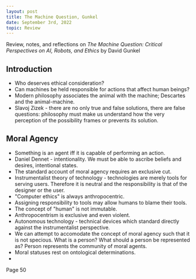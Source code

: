 ```yaml
---
layout: post
title: The Machine Question, Gunkel
date: September 3rd, 2022
topic: Review
---
```


Review, notes, and reflections on *The Machine Question: Critical Perspectives on AI, Robots, and Ethics* by David Gunkel

## Introduction
- Who deserves ethical consideration?
- Can machines be held responsible for actions that affect human beings?
- Modern philosophy associates the animal with the machine; Descartes and the animal-machine.
- Slavoj Zizek - there are no only true and false solutions, there are false questions: philosophy must make us understand how the very perception of the possibility frames or prevents its solution.

## Moral Agency
- Something is an agent iff it is capable of performing an action. 
- Daniel Dennet - intentionality. We must be able to ascribe beliefs and desires, intentional states.
- The standard account of moral agency requires an exclusive cut.
- Instrumentalist theory of technology - technologies are merely tools for serving users. Therefore it is neutral and the responsibility is that of the designer or the user.
- "Computer ethics" is always anthropocentric.
- Assigning responsibility to tools may allow humans to blame their tools.
- The concept of "human" is not immutable.
- Anthropocentrism is exclusive and even violent.
- Autonomous technology - technical devices which standard directly against the instrumentalist perspective.
- We can attempt to accomodate the concept of moral agency such that it is not specious. What is a person? What should a person be represented as? Person represents the community of moral agents.
- Moral statuses rest on ontological determinations.
-
Page 50
